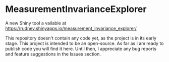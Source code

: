 # MeasurementInvarianceExplorer 
A new Shiny tool a vailable at https://rudnev.shinyapps.io/measurement_invariance_explorer/

This repository doesn't contain any code yet, as the project is in its early stage.
This project is intended to be an open-source. As far as I am ready to publish code you will find it here. 
Until then, I appreciate any bug reports and feature suggestions in the Issues section.

